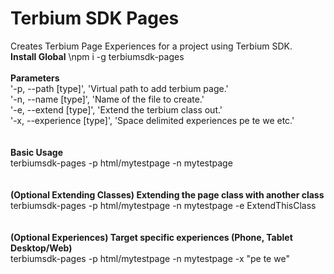 # Terbium SDK Pages
Creates Terbium Page Experiences for a project using Terbium SDK.\
**Install Global**
\npm i -g terbiumsdk-pages\
\
**Parameters**\
'-p, --path [type]', 'Virtual path to add terbium page.'\
'-n, --name [type]', 'Name of the file to create.'\
'-e, --extend [type]', 'Extend the terbium class out.'\
'-x, --experience [type]', 'Space delimited experiences pe te we etc.'\
\
\
**Basic Usage**\
terbiumsdk-pages -p html/mytestpage -n mytestpage
\
\
\
**(Optional Extending Classes) Extending the page class with another class**\
terbiumsdk-pages -p html/mytestpage -n mytestpage -e ExtendThisClass
\
\
\
**(Optional Experiences) Target specific experiences (Phone, Tablet Desktop/Web)**\
terbiumsdk-pages -p html/mytestpage -n mytestpage -x "pe te we"



